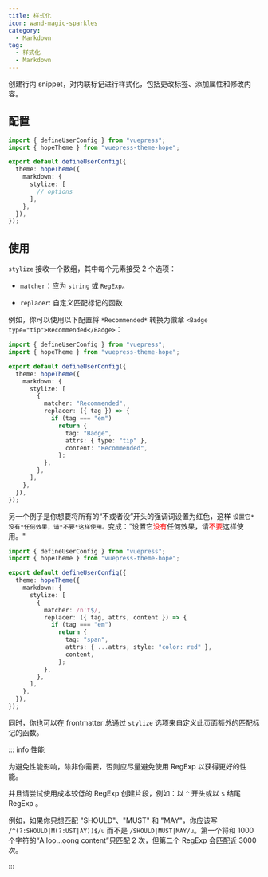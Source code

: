 ```yaml
---
title: 样式化
icon: wand-magic-sparkles
category:
  - Markdown
tag:
  - 样式化
  - Markdown
---
```


创建行内 snippet，对内联标记进行样式化，包括更改标签、添加属性和修改内容。

<!-- more -->

## 配置

```ts {7-9} title=".vuepress/config.ts"
import { defineUserConfig } from "vuepress";
import { hopeTheme } from "vuepress-theme-hope";

export default defineUserConfig({
  theme: hopeTheme({
    markdown: {
      stylize: [
        // options
      ],
    },
  }),
});
```

## 使用

`stylize` 接收一个数组，其中每个元素接受 2 个选项：

- `matcher`：应为 `string` 或 `RegExp`。

- `replacer`: 自定义匹配标记的函数

例如，你可以使用以下配置将 `*Recommended*` 转换为徽章 `<Badge type="tip">Recommended</Badge>`：

```ts {7-19} title=".vuepress/config.ts"
import { defineUserConfig } from "vuepress";
import { hopeTheme } from "vuepress-theme-hope";

export default defineUserConfig({
  theme: hopeTheme({
    markdown: {
      stylize: [
        {
          matcher: "Recommended",
          replacer: ({ tag }) => {
            if (tag === "em")
              return {
                tag: "Badge",
                attrs: { type: "tip" },
                content: "Recommended",
              };
          },
        },
      ],
    },
  }),
});
```

另一个例子是你想要将所有的“不或者没”开头的强调词设置为红色，这样 `设置它*没有*任何效果，请*不要*这样使用。`变成：“设置它<span style="color:red">没有</span>任何效果，请<span style="color:red">不要</span>这样使用。"

```ts {7-19} title=".vuepress/config.ts"
import { defineUserConfig } from "vuepress";
import { hopeTheme } from "vuepress-theme-hope";

export default defineUserConfig({
  theme: hopeTheme({
    markdown: {
      stylize: [
        {
          matcher: /n't$/,
          replacer: ({ tag, attrs, content }) => {
            if (tag === "em")
              return {
                tag: "span",
                attrs: { ...attrs, style: "color: red" },
                content,
              };
          },
        },
      ],
    },
  }),
});
```

同时，你也可以在 frontmatter 总通过 `stylize` 选项来自定义此页面额外的匹配标记的函数。

::: info 性能

为避免性能影响，除非你需要，否则应尽量避免使用 RegExp 以获得更好的性能。

并且请尝试使用成本较低的 RegExp 创建片段，例如：以 `^` 开头或以 `$` 结尾 RegExp 。

例如，如果你只想匹配 "SHOULD"、"MUST" 和 "MAY"，你应该写 `/^(?:SHOULD|M(?:UST|AY))$/u` 而不是 `/SHOULD|MUST|MAY/u`。第一个将和 1000 个字符的“A loo...oong content”只匹配 2 次，但第二个 RegExp 会匹配近 3000 次。

:::
